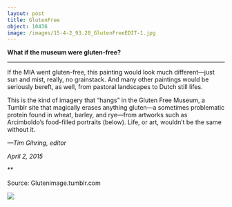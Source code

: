 ```yaml
---
layout: post
title: GlutenFree
object: 10436
image: /images/15-4-2_93.20_GlutenFreeEDIT-1.jpg
---
```

**What if the museum were gluten-free?**

****

If the MIA went gluten-free, this painting would look much different—just sun and mist, really, no grainstack. And many other paintings would be seriously bereft, as well, from pastoral landscapes to Dutch still lifes. 

This is the kind of imagery that “hangs” in the Gluten Free Museum, a Tumblr site that magically erases anything gluten—a sometimes problematic protein found in wheat, barley, and rye—from artworks such as Arcimboldo’s food-filled portraits (below). Life, or art, wouldn’t be the same without it.

*—Tim Gihring, editor*

*April 2, 2015*

**

Source: Glutenimage.tumblr.com

![]({{siteurl.base}}/images/15-4-2_93.20_GlutenFreeEDIT-1.jpg)

